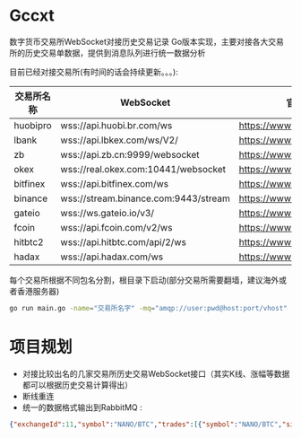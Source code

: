 # Gccxt
数字货币交易所WebSocket对接历史交易记录 Go版本实现，主要对接各大交易所的历史交易单数据，提供到消息队列进行统一数据分析

目前已经对接交易所(有时间的话会持续更新。。。):

交易所名称 | WebSocket | 官网
--- | ----- | -----
 huobipro |  wss://api.huobi.br.com/ws           | https://www.hbg.com
 lbank    |  wss://api.lbkex.com/ws/V2/          | https://www.lbank.info/  
 zb       |  wss://api.zb.cn:9999/websocket      | https://www.zb.com/
 okex     |  wss://real.okex.com:10441/websocket | https://www.okex.com/
 bitfinex |  wss://api.bitfinex.com/ws           | https://www.binance.com/
 binance  |  wss://stream.binance.com:9443/stream| https://www.bitfinex.com/
 gateio   |  wss://ws.gateio.io/v3/              | https://www.gate.io/
 fcoin    |  wss://api.fcoin.com/v2/ws           | https://www.fcoin.com/
 hitbtc2  |  wss://api.hitbtc.com/api/2/ws       | https://www.hitbtc.com/
 hadax    |  wss://api.hadax.com/ws              | https://www.hadax.com

每个交易所根据不同包名分割，根目录下启动(部分交易所需要翻墙，建议海外或者香港服务器)
```bash
go run main.go -name="交易所名字" -mq="amqp://user:pwd@host:port/vhost"
```

# 项目规划
* 对接比较出名的几家交易所历史交易WebSocket接口（其实K线、涨幅等数据都可以根据历史交易计算得出）
* 断线重连
* 统一的数据格式输出到RabbitMQ :
```json
{"exchangeId":11,"symbol":"NANO/BTC","trades":[{"symbol":"NANO/BTC","side":"buy","amount":"12.84000000","price":"0.00037230","timestamp":"1536910985284"}],"exchange":"binance"}
```

